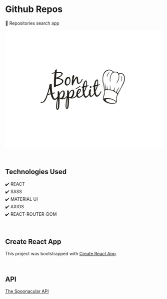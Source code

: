 # Github Repos

:mag_right: Repositories search app

<p align="center">
  <kbd>
    <img src="./src/public/bonApetit.png"></img>
  </kbd>
</p>

&nbsp;

## Technologies Used

✔️ REACT\
✔️ SASS\
✔️ MATERIAL UI\
✔️ AXIOS\
✔️ REACT-ROUTER-DOM

&nbsp;

## Create React App

This project was bootstrapped with [Create React App](https://github.com/facebook/create-react-app).

&nbsp;

## API

<a href="https://spoonacular.com/food-api/docs">The Spoonacular API</a>